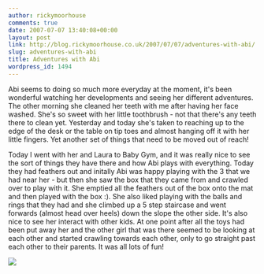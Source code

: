 ```yaml
---
author: rickymoorhouse
comments: true
date: 2007-07-07 13:40:08+00:00
layout: post
link: http://blog.rickymoorhouse.co.uk/2007/07/07/adventures-with-abi/
slug: adventures-with-abi
title: Adventures with Abi
wordpress_id: 1494
---
```


Abi seems to doing so much more everyday at the moment, it's been wonderful watching her developments and seeing her different adventures. The other morning she cleaned her teeth with me after having her face washed. She's so sweet with her little toothbrush - not that there's any teeth there to clean yet. Yesterday and today she's taken to reaching up to the edge of the desk or the table on tip toes and almost hanging off it with her little fingers. Yet another set of things that need to be moved out of reach!





Today I went with her and Laura to Baby Gym, and it was really nice to see the sort of things they have there and how Abi plays with everything. Today they had feathers out and initally Abi was happy playing with the 3 that we had near her - but then she saw the box that they came from and crawled over to play with it. She emptied all the feathers out of the box onto the mat and then played with the box :). She also liked playing with the balls and rings that they had and she climbed up a 5 step staircase and went forwards (almost head over heels) down the slope the other side. It's also nice to see her interact with other kids. At one point after all the toys had been put away her and the other girl that was there seemed to be looking at each other and started crawling towards each other, only to go straight past each other to their parents. It was all lots of fun! 




[![](http://samespirit.net/ricky/images/teeth_.jpg)](http://samespirit.net/ricky/images/teeth.jpg)
